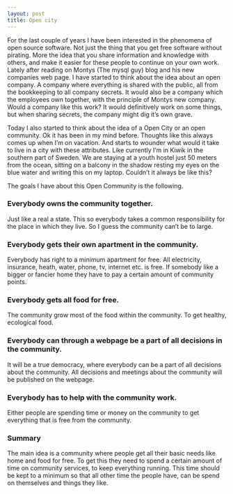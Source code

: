 ```yaml
---
layout: post
title: Open city
---
```


For the last couple of years I have been interested in the phenomena of open source software. Not just the thing that you get free software without pirating. More the idea that you share information and knowledge with others, and make it easier for these people to continue on your own work. Lately after reading on Montys (The mysql guy) blog and his new companies web page. I have started to think about the idea about an open company. A company where everything is shared with the public, all from the bookkeeping to all company secrets. It would also be a company which the employees own together, with the principle of Montys new company. Would a company like this work? It would definitively work on some things, but when sharing secrets, the company might dig it’s own grave.

Today I also started to think about the idea of a Open City or an open community. Ok it has been in my mind before. Thoughts like this always comes up when I’m on vacation. And starts to wounder what would it take to live in a city with these attributes. Like currently I’m in Kiwik in the southern part of Sweden. We are staying at a youth hostel just 50 meters from the ocean, sitting on a balcony in the shadow resting my eyes on the blue water and writing this on my laptop. Couldn’t it always be like this?

The goals I have about this Open Community is the following.

### Everybody owns the community together.

Just like a real a state. This so everybody takes a common responsibility for the place in which they live. So I guess the community can’t be to large.

### Everybody gets their own apartment in the community.

Everybody has right to a minimum apartment for free. All electricity, insurance, heath, water, phone, tv, internet etc. is free. If somebody like a bigger or fancier home they have to pay a certain amount of community points.

### Everybody gets all food for free.

The community grow most of the food within the community. To get healthy, ecological food.

### Everybody can through a webpage be a part of all decisions in the community.

It will be a true democracy, where everybody can be a part of all decisions about the community. All decisions and meetings about the community will be published on the webpage.

### Everybody has to help with the community work.

Either people are spending time or money on the community to get everything that is free from the community.

### Summary

The main idea is a community where people get all their basic needs like home and food for free. To get this they need to spend a certain amount of time on community services, to keep everything running. This time should be kept to a minimum so that all other time the people have, can be spend on themselves and things they like.
